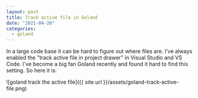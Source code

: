 ```yaml
---
layout: post
title: Track active file in Goland
date: "2021-04-28"
categories:
  - goland
---
```


In a large code base it can be hard to figure out where files are.  I've always enabled the "track active file in project drawer" in Visual Studio and VS Code.  I've become a big fan Goland recently and found it hard to find this setting.  So here it is:

![goland track the active file]({{ site.url }}/assets/goland-track-active-file.png)
